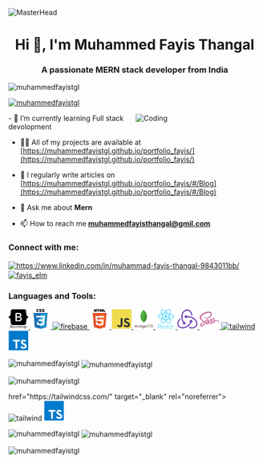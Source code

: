 ![MasterHead](https://media.licdn.com/dms/image/C4E16AQEwkmAF4PQCiQ/profile-displaybackgroundimage-shrink_350_1400/0/1606678801560?e=1709164800&v=beta&t=Uty-2B1eznStYr7zLRl1MirSdoEQkSxl-XOM3GcCXOY)
<h1 align="center">Hi 👋, I'm Muhammed Fayis Thangal</h1>
<h3 align="center">A passionate MERN stack developer from India</h3>
<p align="left"> <img src="https://komarev.com/ghpvc/?username=muhammedfayistgl&label=Profile%20views&color=0e75b6&style=flat" alt="muhammedfayistgl" /> </p>
<p align="left"> <a href="https://github.com/ryo-ma/github-profile-trophy"><img src="https://github-profile-trophy.vercel.app/?username=muhammedfayistgl" alt="muhammedfayistgl" /></a> </p>
<img align="right" alt="Coding" width="250" src="https://media.giphy.com/media/qgQUggAC3Pfv687qPC/giphy.gif"/>
- 🌱 I’m currently learning Full stack devolopment

- 👨‍💻 All of my projects are available at [https://muhammedfayistgl.github.io/portfolio_fayis/](https://muhammedfayistgl.github.io/portfolio_fayis/)

- 📝 I regularly write articles on [https://muhammedfayistgl.github.io/portfolio_fayis/#/Blog](https://muhammedfayistgl.github.io/portfolio_fayis/#/Blog)

- 💬 Ask me about **Mern**

- 📫 How to reach me **muhammedfayisthangal@gmil.com**

<h3 align="left">Connect with me:</h3>
<p align="left">
<a href="https://linkedin.com/in/https://www.linkedin.com/in/muhammad-fayis-thangal-9843011bb/" target="blank"><img align="center" src="https://raw.githubusercontent.com/rahuldkjain/github-profile-readme-generator/master/src/images/icons/Social/linked-in-alt.svg" alt="https://www.linkedin.com/in/muhammad-fayis-thangal-9843011bb/" height="30" width="40" /></a>
<a href="https://instagram.com/fayis_elm" target="blank"><img align="center" src="https://raw.githubusercontent.com/rahuldkjain/github-profile-readme-generator/master/src/images/icons/Social/instagram.svg" alt="fayis_elm" height="30" width="40" /></a>
</p>

<h3 align="left">Languages and Tools:</h3>
<p align="left"> <a href="https://getbootstrap.com" target="_blank" rel="noreferrer"> <img src="https://raw.githubusercontent.com/devicons/devicon/master/icons/bootstrap/bootstrap-plain-wordmark.svg" alt="bootstrap" width="40" height="40"/> </a> <a href="https://www.w3schools.com/css/" target="_blank" rel="noreferrer"> <img src="https://raw.githubusercontent.com/devicons/devicon/master/icons/css3/css3-original-wordmark.svg" alt="css3" width="40" height="40"/> </a> <a href="https://firebase.google.com/" target="_blank" rel="noreferrer"> <img src="https://www.vectorlogo.zone/logos/firebase/firebase-icon.svg" alt="firebase" width="40" height="40"/> </a> <a href="https://www.w3.org/html/" target="_blank" rel="noreferrer"> <img src="https://raw.githubusercontent.com/devicons/devicon/master/icons/html5/html5-original-wordmark.svg" alt="html5" width="40" height="40"/> </a> <a href="https://developer.mozilla.org/en-US/docs/Web/JavaScript" target="_blank" rel="noreferrer"> <img src="https://raw.githubusercontent.com/devicons/devicon/master/icons/javascript/javascript-original.svg" alt="javascript" width="40" height="40"/> </a> <a href="https://www.mongodb.com/" target="_blank" rel="noreferrer"> <img src="https://raw.githubusercontent.com/devicons/devicon/master/icons/mongodb/mongodb-original-wordmark.svg" alt="mongodb" width="40" height="40"/> </a> <a href="https://reactjs.org/" target="_blank" rel="noreferrer"> <img src="https://raw.githubusercontent.com/devicons/devicon/master/icons/react/react-original-wordmark.svg" alt="react" width="40" height="40"/> </a> <a href="https://redux.js.org" target="_blank" rel="noreferrer"> <img src="https://raw.githubusercontent.com/devicons/devicon/master/icons/redux/redux-original.svg" alt="redux" width="40" height="40"/> </a> <a href="https://sass-lang.com" target="_blank" rel="noreferrer"> <img src="https://raw.githubusercontent.com/devicons/devicon/master/icons/sass/sass-original.svg" alt="sass" width="40" height="40"/> </a> <a href="https://tailwindcss.com/" target="_blank" rel="noreferrer"> <img src="https://www.vectorlogo.zone/logos/tailwindcss/tailwindcss-icon.svg" alt="tailwind" width="40" height="40"/> </a> <a href="https://www.typescriptlang.org/" target="_blank" rel="noreferrer"> <img src="https://raw.githubusercontent.com/devicons/devicon/master/icons/typescript/typescript-original.svg" alt="typescript" width="40" height="40"/> </a> </p>

<p><img align="left" src="https://github-readme-stats.vercel.app/api/top-langs?username=muhammedfayistgl&show_icons=true&locale=en&layout=compact" alt="muhammedfayistgl" /></p>

<p>&nbsp;<img align="center" src="https://github-readme-stats.vercel.app/api?username=muhammedfayistgl&show_icons=true&locale=en" alt="muhammedfayistgl" /></p>

<p><img align="center" src="https://github-readme-streak-stats.herokuapp.com/?user=muhammedfayistgl&" alt="muhammedfayistgl" /></p>
href="https://tailwindcss.com/" target="_blank" rel="noreferrer"> <img src="https://www.vectorlogo.zone/logos/tailwindcss/tailwindcss-icon.svg" alt="tailwind" width="40" height="40"/> </a> <a href="https://www.typescriptlang.org/" target="_blank" rel="noreferrer"> <img src="https://raw.githubusercontent.com/devicons/devicon/master/icons/typescript/typescript-original.svg" alt="typescript" width="40" height="40"/> </a> </p>

<p><img align="left" src="https://github-readme-stats.vercel.app/api/top-langs?username=muhammedfayistgl&show_icons=true&locale=en&layout=compact" alt="muhammedfayistgl" /></p>

<p>&nbsp;<img align="center" src="https://github-readme-stats.vercel.app/api?username=muhammedfayistgl&show_icons=true&locale=en" alt="muhammedfayistgl" /></p>

<p><img align="center" src="https://github-readme-streak-stats.herokuapp.com/?user=muhammedfayistgl&" alt="muhammedfayistgl" /></p>
